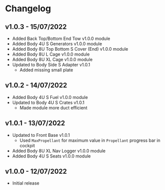 # Changelog

## v1.0.3 - 15/07/2022

- Added Back Top/Bottom End Tow v1.0.0 module
- Added Body 4U S Generators v1.0.0 module
- Added Body 8U Top Bottom S Cover (End) v1.0.0 module
- Added Body 8U L Cage v1.0.0 module
- Added Body 8U XL Cage v1.0.0 module
- Updated to Body Side S Adapter v1.0.1
  - Added missing small plate

## v1.0.2 - 14/07/2022

- Added Body 4U S Fuel v1.0.0 module
- Updated to Body 4U S Crates v1.0.1
  - Made module more duct efficient

## v1.0.1 - 13/07/2022

- Updated to Front Base v1.0.1
  - Used `MaxPropellant` for maximum value in `Propellant` progress bar in cockpit
- Added Body 8U XL Nav Logger v1.0.0 module
- Added Body 4U S Seats v1.0.0 module

## v1.0.0 - 12/07/2022

- Initial release
